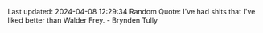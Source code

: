 Last updated: 2024-04-08 12:29:34
Random Quote: I've had shits that I've liked better than Walder Frey.  -  Brynden Tully